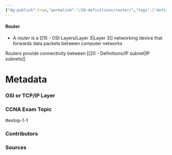 ```yaml
---
{"dg-publish":true,"permalink":"/20-definitions/router/","tags":["defs_ccna"]}
---
```


#### Router
- A *router* is a [[15 - OSI Layers/Layer 3\|Layer 3]] networking device that forwards data packets between computer networks

Routers provide connectivity between [[20 - Definitions/IP subnet\|IP subnets]]

# Metadata
### OSI or TCP/IP Layer

### CCNA Exam Topic
#extop-1-1 
### Contributors

### Sources
